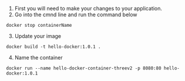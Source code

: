 1. First you will need to make your changes to your application.
2. Go into the cmnd line and run the command below
```
docker stop containerName
```
3. Update your image
```
docker build -t hello-docker:1.0.1 .
```
4. Name the container
```
docker run --name hello-docker-container-threev2 -p 8080:80 hello-docker:1.0.1
```

